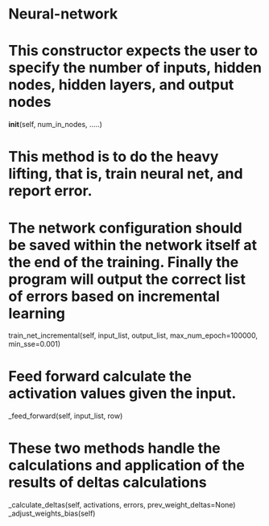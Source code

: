 # Neural-network

# This constructor expects the user to specify the number of inputs, hidden nodes, hidden layers, and output nodes
__init__(self, num_in_nodes, .....)
                 
# This method is to do the heavy lifting, that is, train neural net, and report error.
# The network configuration should be saved within the network itself at the end of the training. Finally the program will output the correct list of errors based on incremental learning    
train_net_incremental(self, input_list, output_list, max_num_epoch=100000, min_sse=0.001)

#  Feed forward calculate the activation values given the input.
_feed_forward(self, input_list, row)

# These two methods handle the calculations and application of the results of deltas calculations
_calculate_deltas(self, activations, errors, prev_weight_deltas=None)
_adjust_weights_bias(self)
